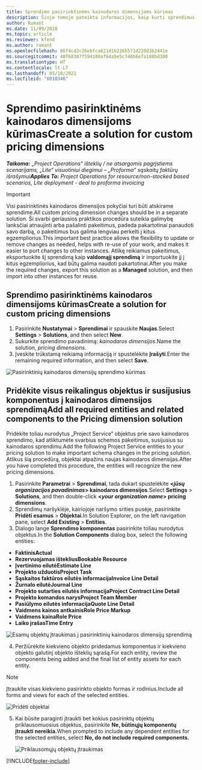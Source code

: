 ```yaml
---
title: Sprendimo pasirinktinėms kainodaros dimensijoms kūrimas
description: Šioje temoje pateikta informacijos, kaip kurti sprendimus, skirtus pasirinktinėms kainodaros dimensijoms.
author: Rumant
ms.date: 11/09/2020
ms.topic: article
ms.reviewer: kfend
ms.author: rumant
ms.openlocfilehash: 86f4cd2c26ebfca621d1b226b571d220d3b2441e
ms.sourcegitcommit: 40f68387f594180af64a5e5c748b6efa188bd300
ms.translationtype: HT
ms.contentlocale: lt-LT
ms.lasthandoff: 05/10/2021
ms.locfileid: "6010346"
---
```

# <a name="create-a-solution-for-custom-pricing-dimensions"></a><span data-ttu-id="224bf-103">Sprendimo pasirinktinėms kainodaros dimensijoms kūrimas</span><span class="sxs-lookup"><span data-stu-id="224bf-103">Create a solution for custom pricing dimensions</span></span>

 <span data-ttu-id="224bf-104">_**Taikoma:** „Project Operations“ išteklių / ne atsargomis pagrįstiems scenarijams, „Lite“ visuotiniui diegimui – „Proforma“ sąskaitų faktūrų išrašymui_</span><span class="sxs-lookup"><span data-stu-id="224bf-104">_**Applies To:** Project Operations for resource/non-stocked based scenarios, Lite deployment - deal to proforma invoicing_</span></span> 

>[!IMPORTANT]
><span data-ttu-id="224bf-105">Visi pasirinktinės kainodaros dimensijos pokyčiai turi būti atskirame sprendime.</span><span class="sxs-lookup"><span data-stu-id="224bf-105">All custom pricing dimension changes should be in a separate solution.</span></span> <span data-ttu-id="224bf-106">Ši svarbi geriausios praktikos procedūra suteikia galimybę lanksčiai atnaujinti arba pašalinti pakeitimus, padeda pakartotinai panaudoti savo darbą, o pakeitimus bus galima lengviau perkelti į kitus egzempliorius.</span><span class="sxs-lookup"><span data-stu-id="224bf-106">This important best practice allows the flexibility to update or remove changes as needed, helps with re-use of your work, and makes it easier to port changes to other instances.</span></span> <span data-ttu-id="224bf-107">Atlikę reikiamus pakeitimus, eksportuokite šį sprendimą kaip **valdomąjį sprendimą** ir importuokite jį į kitus egzempliorius, kad būtų galima naudoti pakartotinai.</span><span class="sxs-lookup"><span data-stu-id="224bf-107">After you make the required changes, export this solution as a **Managed** solution, and then import into other instances for reuse.</span></span>

## <a name="create-a-solution-for-custom-pricing-dimensions"></a><span data-ttu-id="224bf-108">Sprendimo pasirinktinėms kainodaros dimensijoms kūrimas</span><span class="sxs-lookup"><span data-stu-id="224bf-108">Create a solution for custom pricing dimensions</span></span>

1.  <span data-ttu-id="224bf-109">Pasirinkite **Nustatymai** > **Sprendimai** ir spauskite **Naujas**.</span><span class="sxs-lookup"><span data-stu-id="224bf-109">Select **Settings** > **Solutions**, and then select **New**.</span></span>
2.  <span data-ttu-id="224bf-110">Sukurkite sprendimo pavadinimą: *<your organization name> kainodaros dimensijos*.</span><span class="sxs-lookup"><span data-stu-id="224bf-110">Name the solution, *<your organization name> pricing dimensions*.</span></span>
3. <span data-ttu-id="224bf-111">Įveskite trūkstamą reikiamą informaciją ir spustelėkite **Įrašyti**.</span><span class="sxs-lookup"><span data-stu-id="224bf-111">Enter the remaining required information, and then select **Save**.</span></span>

  ![Pasirinktinių kainodaros dimensijų sprendimo kūrimas](./media/Creation-of-custom-pricing-dimension-solution.png)
 
## <a name="add-all-required-entities-and-related-components-to-the-pricing-dimension-solution"></a><span data-ttu-id="224bf-113">Pridėkite visus reikalingus objektus ir susijusius komponentus į kainodaros dimensijos sprendimą</span><span class="sxs-lookup"><span data-stu-id="224bf-113">Add all required entities and related components to the Pricing dimension solution</span></span>

<span data-ttu-id="224bf-114">Pridėkite toliau nurodytus „Project Service“ objektus prie savo kainodaros sprendimo, kad atliktumėte svarbius schemos pakeitimus, susijusius su kainodaros sprendimu.</span><span class="sxs-lookup"><span data-stu-id="224bf-114">Add the following Project Service entities to your pricing solution to make important schema changes in the pricing solution.</span></span> <span data-ttu-id="224bf-115">Atlikus šią procedūrą, objektai atpažins naujas kainodaros dimensijas.</span><span class="sxs-lookup"><span data-stu-id="224bf-115">After you have completed this procedure, the entities will recognize the new pricing dimensions.</span></span>

1.  <span data-ttu-id="224bf-116">Pasirinkite **Parametrai** > **Sprendimai**, tada dukart spustelėkite **<*jūsų organizacijos pavadinimas*> kainodaros dimensijos**.</span><span class="sxs-lookup"><span data-stu-id="224bf-116">Select **Settings** > **Solutions**, and then double-click **<*your organization name*> pricing dimensions**.</span></span>
2.  <span data-ttu-id="224bf-117">Sprendimų naršyklėje, kairiojoje naršymo srities pusėje, pasirinkite **Pridėti esamus** > **Objektai**.</span><span class="sxs-lookup"><span data-stu-id="224bf-117">In Solution Explorer, on the left navigation pane, select **Add Existing** > **Entities**.</span></span>
3.  <span data-ttu-id="224bf-118">Dialogo lange **Sprendimo komponentas** pasirinkite toliau nurodytus objektus.</span><span class="sxs-lookup"><span data-stu-id="224bf-118">In the **Solution Components** dialog box, select the following entities:</span></span>
 
   - <span data-ttu-id="224bf-119">**Faktinis**</span><span class="sxs-lookup"><span data-stu-id="224bf-119">**Actual**</span></span>
   - <span data-ttu-id="224bf-120">**Rezervuojamas išteklius**</span><span class="sxs-lookup"><span data-stu-id="224bf-120">**Bookable Resource**</span></span>
   - <span data-ttu-id="224bf-121">**Įvertinimo eilutė**</span><span class="sxs-lookup"><span data-stu-id="224bf-121">**Estimate Line**</span></span>
   - <span data-ttu-id="224bf-122">**Projekto užduotis**</span><span class="sxs-lookup"><span data-stu-id="224bf-122">**Project Task**</span></span>
   - <span data-ttu-id="224bf-123">**Sąskaitos faktūros eilutės informacija**</span><span class="sxs-lookup"><span data-stu-id="224bf-123">**Invoice Line Detail**</span></span>
   - <span data-ttu-id="224bf-124">**Žurnalo eilutė**</span><span class="sxs-lookup"><span data-stu-id="224bf-124">**Journal Line**</span></span>
   - <span data-ttu-id="224bf-125">**Projekto sutarties eilutės informacija**</span><span class="sxs-lookup"><span data-stu-id="224bf-125">**Project Contract Line Detail**</span></span>
   - <span data-ttu-id="224bf-126">**Projekto komandos narys**</span><span class="sxs-lookup"><span data-stu-id="224bf-126">**Project Team Member**</span></span>
   - <span data-ttu-id="224bf-127">**Pasiūlymo eilutės informacija**</span><span class="sxs-lookup"><span data-stu-id="224bf-127">**Quote Line Detail**</span></span>
   - <span data-ttu-id="224bf-128">**Vaidmens kainos antkainis**</span><span class="sxs-lookup"><span data-stu-id="224bf-128">**Role Price Markup**</span></span>
   - <span data-ttu-id="224bf-129">**Vaidmens kaina**</span><span class="sxs-lookup"><span data-stu-id="224bf-129">**Role Price**</span></span>
   - <span data-ttu-id="224bf-130">**Laiko įrašas**</span><span class="sxs-lookup"><span data-stu-id="224bf-130">**Time Entry**</span></span>
 
   ![Esamų objektų įtraukimas į pasirinktinių kainodaros dimensijų sprendimą](./media/Existing-entities-to-PD-solution.png)
 
 4. <span data-ttu-id="224bf-132">Peržiūrėkite kiekvieno objekto pridedamus komponentus ir kiekvieno objekto galutinį objekto išteklių sąrašą.</span><span class="sxs-lookup"><span data-stu-id="224bf-132">For each entity, review the components being added and the final list of entity assets for each entity.</span></span> 

   >[!NOTE]
   > <span data-ttu-id="224bf-133">Įtraukite visas kiekvieno pasirinkto objekto formas ir rodinius.</span><span class="sxs-lookup"><span data-stu-id="224bf-133">Include all forms and views for each of the selected entities.</span></span>

  ![Pridėti objektai](./media/solution-component-selection.png)


5.  <span data-ttu-id="224bf-135">Kai būsite paraginti įtraukti bet kokius pasirinktų objektų priklausomuosius objektus, pasirinkite **Ne, būtinųjų komponentų įtraukti nereikia.**</span><span class="sxs-lookup"><span data-stu-id="224bf-135">When prompted to include any dependent entities for the selected entities, select **No, do not include required components.**</span></span>

    ![Priklausomųjų objektų įtraukimas](./media/Do-not-include-required.png)


[!INCLUDE[footer-include](../includes/footer-banner.md)]